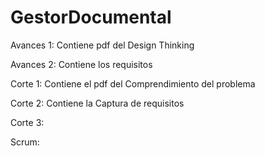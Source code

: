 # GestorDocumental
Avances 1: Contiene pdf del Design Thinking 

Avances 2: Contiene los requisitos 

Corte 1: Contiene el pdf del Comprendimiento del problema 

Corte 2: Contiene la Captura de requisitos

Corte 3:

Scrum:
